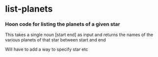 # list-planets
### Hoon code for listing the planets of a given star

This takes a single noun [start end] as input and returns the names of the various planets of that star between start and end

Will have to add a way to specify star etc
